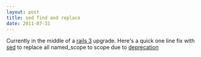 ```yaml
---
layout: post
title: sed find and replace
date: 2011-07-31
---
```


Currently in the middle of a [rails 3](http://rubyonrails.org) upgrade. Here's a quick one line fix with [sed](http://en.wikipedia.org/wiki/Sed) to replace all named_scope to scope due to [deprecation](http://api.rubyonrails.org/classes/ActiveRecord/NamedScope/ClassMethods.html)

<script src="https://gist.github.com/asmega/1116740.js"></script>
